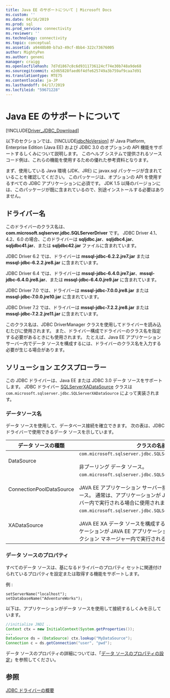 ```yaml
---
title: Java EE のサポートについて | Microsoft Docs
ms.custom: ''
ms.date: 04/16/2019
ms.prod: sql
ms.prod_service: connectivity
ms.reviewer: ''
ms.technology: connectivity
ms.topic: conceptual
ms.assetid: a9448b80-b7a3-49cf-8bb4-322c73676005
author: MightyPen
ms.author: genemi
manager: craigg
ms.openlocfilehash: 7d7d1867c8c6d9311736124cf74e30b748a9de68
ms.sourcegitcommit: e2d65828faed6f4dfe625749a3b759af9caa7d91
ms.translationtype: MTE75
ms.contentlocale: ja-JP
ms.lasthandoff: 04/17/2019
ms.locfileid: "59671228"
---
```

# <a name="understanding-java-ee-support"></a>Java EE のサポートについて

[!INCLUDE[Driver_JDBC_Download](../../includes/driver_jdbc_download.md)]

以下のセクションでは、[!INCLUDE[jdbcNoVersion](../../includes/jdbcnoversion_md.md)] が Java Platform, Enterprise Edition (Java EE) および JDBC 3.0 のオプションの API 機能をサポートするしくみについて説明します。 このヘルプ システムで提供されるソース コード例は、これらの機能を使用するための優れた参考資料となります。  
  
まず、使用している Java 環境 (JDK、JRE) に javax.sql パッケージが含まれていることを確認してください。 このパッケージは、オプションの API を使用するすべての JDBC アプリケーションに必須です。 JDK 1.5 以降のバージョンには、このパッケージが既に含まれているので、別途インストールする必要はありません。  
  
## <a name="driver-name"></a>ドライバー名

このドライバーのクラス名は、**com.microsoft.sqlserver.jdbc.SQLServerDriver** です。 JDBC Driver 4.1、4.2、6.0 の場合、このドライバーは **sqljdbc.jar**、**sqljdbc4.jar**、**sqljdbc41.jar**、または **sqljdbc42.jar** ファイルに含まれています。

JDBC Driver 6.2 では、ドライバーは **mssql-jdbc-6.2.2.jre7.jar** または **mssql-jdbc-6.2.2.jre8.jar** に含まれています。

JDBC Driver 6.4 では、ドライバーは **mssql-jdbc-6.4.0.jre7.jar**、**mssql-jdbc-6.4.0.jre8.jar**、または **mssql-jdbc-6.4.0.jre9.jar** に含まれています。

JDBC Driver 7.0 では、ドライバーは **mssql-jdbc-7.0.0.jre8.jar** または **mssql-jdbc-7.0.0.jre10.jar** に含まれています。

JDBC Driver 7.2 では、ドライバーは **mssql-jdbc-7.2.2.jre8.jar** または **mssql-jdbc-7.2.2.jre11.jar** に含まれています。
  
このクラス名は、JDBC DriverManager クラスを使用してドライバーを読み込むたびに使用されます。 また、ドライバー構成でドライバーのクラス名を指定する必要があるときにも使用されます。 たとえば、Java EE アプリケーション サーバー内でデータ ソースを構成するには、ドライバーのクラス名を入力する必要が生じる場合があります。  
  
## <a name="data-sources"></a>ソリューション エクスプローラー

この JDBC ドライバーは、Java EE または JDBC 3.0 データ ソースをサポートします。 JDBC ドライバー [SQLServerXADataSource](../../connect/jdbc/reference/sqlserverxadatasource-class.md) クラスは `com.microsoft.sqlserver.jdbc.SQLServerXADataSource` によって実装されます。  
  
### <a name="datasource-names"></a>データソース名

データ ソースを使用して、データベース接続を確立できます。 次の表は、JDBC ドライバーで使用できるデータ ソースを示しています。  
  
|データ ソースの種類|クラスの名前と説明|  
|---------------|--------------------------|  
|DataSource|`com.microsoft.sqlserver.jdbc.SQLServerDataSource` <br/> <br/> 非プーリング データ ソース。|  
|ConnectionPoolDataSource|`com.microsoft.sqlserver.jdbc.SQLServerConnectionPoolDataSource` <br/> <br/> JAVA EE アプリケーション サーバー接続プールを構成するデータ ソース。 通常は、アプリケーションが JAVA EE アプリケーション サーバー内で実行される場合に使用されます。|  
|XADataSource|`com.microsoft.sqlserver.jdbc.SQLServerXADataSource` <br/> <br/> JAVA EE XA データ ソースを構成するデータ ソース。 通常は、アプリケーションが JAVA EE アプリケーション サーバーおよび XA トランザクション マネージャー内で実行される場合に使用されます。|  
  
### <a name="data-source-properties"></a>データ ソースのプロパティ

すべてのデータ ソースは、基になるドライバーのプロパティ セットに関連付けられているプロパティを設定または取得する機能をサポートします。  
  
例 :  
  
`setServerName("localhost");`  
`setDatabaseName("AdventureWorks");`  
  
以下は、アプリケーションがデータ ソースを使用して接続するしくみを示しています。  

```java
//initialize JNDI ..  
Context ctx = new InitialContext(System.getProperties());
...
DataSource ds = (DataSource) ctx.lookup("MyDataSource");
Connection c = ds.getConnection("user", "pwd");  
```

データ ソースのプロパティの詳細については、「[データ ソースのプロパティの設定](../../connect/jdbc/setting-the-data-source-properties.md)」を参照してください。  
  
## <a name="see-also"></a>参照

[JDBC ドライバーの概要](../../connect/jdbc/overview-of-the-jdbc-driver.md)  
